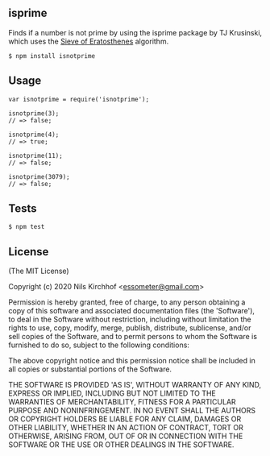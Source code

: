 ## isprime

Finds if a number is not prime by using the isprime package by TJ Krusinski, which uses the [Sieve of Eratosthenes](https://en.wikipedia.org/wiki/Sieve_of_Eratosthenes) algorithm. 

```
$ npm install isnotprime
```

## Usage

```
var isnotprime = require('isnotprime');

isnotprime(3);
// => false;

isnotprime(4);
// => true;

isnotprime(11);
// => false;

isnotprime(3079);
// => false;
```

## Tests

```
$ npm test
```

## License

(The MIT License)

Copyright (c) 2020 Nils Kirchhof &lt;essometer@gmail.com&gt;

Permission is hereby granted, free of charge, to any person obtaining
a copy of this software and associated documentation files (the
'Software'), to deal in the Software without restriction, including
without limitation the rights to use, copy, modify, merge, publish,
distribute, sublicense, and/or sell copies of the Software, and to
permit persons to whom the Software is furnished to do so, subject to
the following conditions:

The above copyright notice and this permission notice shall be
included in all copies or substantial portions of the Software.

THE SOFTWARE IS PROVIDED 'AS IS', WITHOUT WARRANTY OF ANY KIND,
EXPRESS OR IMPLIED, INCLUDING BUT NOT LIMITED TO THE WARRANTIES OF
MERCHANTABILITY, FITNESS FOR A PARTICULAR PURPOSE AND NONINFRINGEMENT.
IN NO EVENT SHALL THE AUTHORS OR COPYRIGHT HOLDERS BE LIABLE FOR ANY
CLAIM, DAMAGES OR OTHER LIABILITY, WHETHER IN AN ACTION OF CONTRACT,
TORT OR OTHERWISE, ARISING FROM, OUT OF OR IN CONNECTION WITH THE
SOFTWARE OR THE USE OR OTHER DEALINGS IN THE SOFTWARE.
